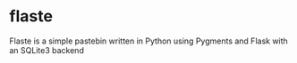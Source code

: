 flaste
======

Flaste is a simple pastebin written in Python using Pygments and Flask with an SQLite3 backend
